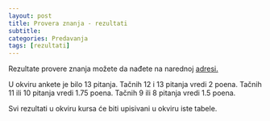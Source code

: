```yaml
---
layout: post
title: Provera znanja - rezultati
subtitle: 
categories: Predavanja
tags: [rezultati]
---
```


Rezultate provere znanja možete da nađete na narednoj [adresi.](vs/rezultati/VerifikacijaSoftvera2022.xlsx)

U okviru ankete je bilo 13 pitanja. Tačnih 12 i 13 pitanja vredi 2 poena. Tačnih 11 ili 10 pitanja vredi 1.75 poena. Tačnih 9 ili 8 pitanja vredi 1.5 poena. 

Svi rezultati u okviru kursa će biti upisivani u okviru iste tabele. 



